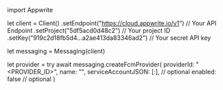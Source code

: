 import Appwrite

let client = Client()
    .setEndpoint("https://cloud.appwrite.io/v1") // Your API Endpoint
    .setProject("5df5acd0d48c2") // Your project ID
    .setKey("919c2d18fb5d4...a2ae413da83346ad2") // Your secret API key

let messaging = Messaging(client)

let provider = try await messaging.createFcmProvider(
    providerId: "<PROVIDER_ID>",
    name: "<NAME>",
    serviceAccountJSON: [:], // optional
    enabled: false // optional
)

